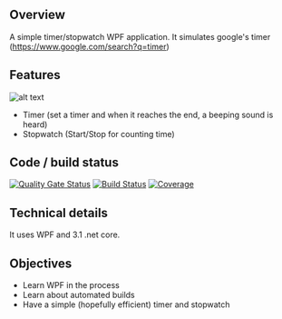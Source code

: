 ## Overview
A simple timer/stopwatch WPF application. It simulates google's timer (https://www.google.com/search?q=timer)

## Features
![alt text](https://raw.githubusercontent.com/jonwolfdev/SimpleWPFTimer/master/ui-1.JPG)

- Timer (set a timer and when it reaches the end, a beeping sound is heard)
- Stopwatch (Start/Stop for counting time)

## Code / build status
[![Quality Gate Status](https://sonarcloud.io/api/project_badges/measure?project=jonwolfdev_SimpleWPFTimer&metric=alert_status)](https://sonarcloud.io/dashboard?id=jonwolfdev_SimpleWPFTimer) [![Build Status](https://dev.azure.com/windoaccw10/SimpleWPFTimer/_apis/build/status/jonwolfdev.SimpleWPFTimer?branchName=master)](https://dev.azure.com/windoaccw10/SimpleWPFTimer/_build/latest?definitionId=1&branchName=master) [![Coverage](https://sonarcloud.io/api/project_badges/measure?project=jonwolfdev_SimpleWPFTimer&metric=coverage)](https://sonarcloud.io/dashboard?id=jonwolfdev_SimpleWPFTimer)

## Technical details
It uses WPF and 3.1 .net core.

## Objectives
- Learn WPF in the process
- Learn about automated builds
- Have a simple (hopefully efficient) timer and stopwatch
